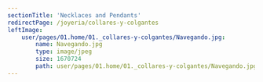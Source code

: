 ```yaml
---
sectionTitle: 'Necklaces and Pendants'
redirectPage: /joyeria/collares-y-colgantes
leftImage:
    user/pages/01.home/01._collares-y-colgantes/Navegando.jpg:
        name: Navegando.jpg
        type: image/jpeg
        size: 1670724
        path: user/pages/01.home/01._collares-y-colgantes/Navegando.jpg
---
```



